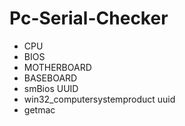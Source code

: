 # Pc-Serial-Checker

- CPU
- BIOS
- MOTHERBOARD
- BASEBOARD
- smBios UUID
- win32_computersystemproduct uuid
- getmac
